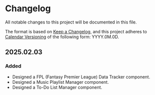 # Changelog

All notable changes to this project will be documented in this file.

The format is based on [Keep a Changelog](https://keepachangelog.com/en/1.1.0/),
and this project adheres to [Calendar Versioning](https://calver.org/) of
the following form: YYYY.0M.0D.

## 2025.02.03

### Added

- Designed a FPL (Fantasy Premier League) Data Tracker component.
- Designed a Music Playlist Manager component.
- Designed a To-Do List Manager component.
